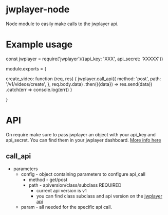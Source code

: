# jwplayer-node

Node module to easily make calls to the jwplayer api.

# Example usage

const jwplayer = require('jwplayer')({api_key: 'XXX', api_secret: 'XXXXX'})

module.exports = {

  create_video: function (req, res) {
    jwplayer.call_api({
      method: 'post',
      path: '/v1/videos/create',
    }, req.body.data)
    .then(({data}) => res.send(data))
    .catch(err => console.log(err))
  }
  
}

# API

On require make sure to pass jwplayer an object with your api_key and api_secret. You can find them in your jwplayer dashboard. [More info here](https://support.jwplayer.com/customer/portal/articles/2339133-accessing-your-api-key-secret)

## call_api

* parameters
  * config - object containing parameters to configure api_call
    * method - get/post 
    * path - apiversion/class/subclass REQUIRED
      * current api version is v1 
      * you can find class subclass and api version on the [jwplayer api](https://developer.jwplayer.com/jw-platform/reference/v1/)
  * param - all needed for the specific api call.




